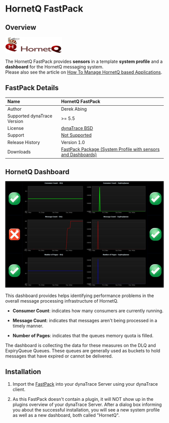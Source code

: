 # HornetQ FastPack

## Overview

![images_community/download/attachments/78676111/icon.png](images_community/download/attachments/78676111/icon.png)

The HornetQ FastPack provides **sensors** in a template **system profile** and a **dashboard** for the HornetQ messaging system.  
Please also see the article on [How To Manage HornetQ based Applications](https://community/display/LEARN/How+To+Manage+HornetQ+based+Applications).

## FastPack Details

|Name | HornetQ FastPack
|:--- | :---
| Author | Derek Abing
| Supported dynaTrace Version | >= 5.5 
| License | [dynaTrace BSD](dynaTraceBSD.txt)
| Support | [Not Supported](https://community.compuwareapm.com/community/display/DL/Support+Levels#SupportLevels-Community+Supported)
| Release History | Version 1.0
| Downloads | [FastPack Package (System Profile with sensors and Dashboards)](HornetQ_FastPack.dtp)

## HornetQ Dashboard

![images_community/download/attachments/78676111/HornetQ_Dashboard.JPG](images_community/download/attachments/78676111/HornetQ_Dashboard.JPG)

This dashboard provides helps identifying performance problems in the overall message processing infrastructure of HornetQ.

  * **Consumer Count**: indicates how many consumers are currently running. 

  * **Message Count**: indicates that messages aren't being processed in a timely manner. 

  * **Number of Pages**: indicates that the queues memory quota is filled. 

The dashboard is collecting the data for these measures on the DLQ and ExpiryQueue Queues. These queues are generally used as buckets to hold messages that have expired or cannot be delivered.

## Installation

  1. Import the [FastPack](HornetQ_FastPack.dtp) into your dynaTrace Server using your dynaTrace client. 

  2. As this FastPack doesn't contain a plugin, it will NOT show up in the plugins overview of your dynaTrace Server. After a dialog box informing you about the successful installation, you will see a new system profile as well as a new dashboard, both called "HornetQ". 

